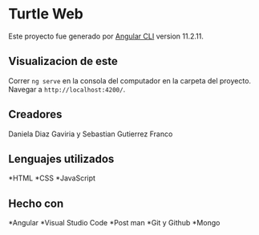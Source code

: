# Turtle Web

Este proyecto fue generado por [Angular CLI](https://github.com/angular/angular-cli) version 11.2.11.

## Visualizacion de este

Correr `ng serve` en la consola del computador en la carpeta del proyecto. Navegar a `http://localhost:4200/`.

## Creadores

Daniela Diaz Gaviria y Sebastian Gutierrez Franco

## Lenguajes utilizados

*HTML
*CSS 
*JavaScript

## Hecho con

*Angular
*Visual Studio Code
*Post man
*Git y Github
*Mongo 


